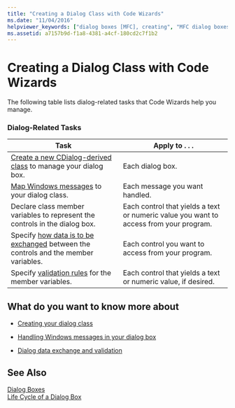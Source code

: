```yaml
---
title: "Creating a Dialog Class with Code Wizards"
ms.date: "11/04/2016"
helpviewer_keywords: ["dialog boxes [MFC], creating", "MFC dialog boxes, creating", "code wizards", "dialog classes [MFC], creating"]
ms.assetid: a7157b9d-f1a8-4381-a4cf-180cd2c7f1b2
---
```

# Creating a Dialog Class with Code Wizards

The following table lists dialog-related tasks that Code Wizards help you manage.

### Dialog-Related Tasks

|Task|Apply to . . .|
|----------|--------------------|
|[Create a new CDialog-derived class](../mfc/creating-your-dialog-class.md) to manage your dialog box.|Each dialog box.|
|[Map Windows messages](../mfc/handling-windows-messages-in-your-dialog-box.md) to your dialog class.|Each message you want handled.|
|Declare class member variables to represent the controls in the dialog box.|Each control that yields a text or numeric value you want to access from your program.|
|Specify [how data is to be exchanged](../mfc/dialog-data-exchange-and-validation.md) between the controls and the member variables.|Each control you want to access from your program.|
|Specify [validation rules](../mfc/dialog-data-exchange-and-validation.md) for the member variables.|Each control that yields a text or numeric value, if desired.|

## What do you want to know more about

- [Creating your dialog class](../mfc/creating-your-dialog-class.md)

- [Handling Windows messages in your dialog box](../mfc/handling-windows-messages-in-your-dialog-box.md)

- [Dialog data exchange and validation](../mfc/dialog-data-exchange-and-validation.md)

## See Also

[Dialog Boxes](../mfc/dialog-boxes.md)<br/>
[Life Cycle of a Dialog Box](../mfc/life-cycle-of-a-dialog-box.md)

